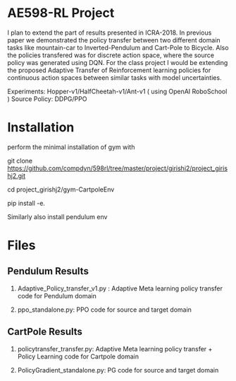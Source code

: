 # AE598-RL Project
I plan to extend the part of results presented in ICRA-2018. In previous paper we demonstrated the policy transfer between two different domain tasks like mountain-car to Inverted-Pendulum and Cart-Pole to Bicycle. Also the policies transfered was for discrete action space, where the source policy was generated using DQN. For the class project I would be extending the proposed  Adaptive Transfer of Reinforcement learning policies for continuous action spaces between similar tasks with model uncertainties.

Experiments: Hopper-v1/HalfCheetah-v1/Ant-v1 ( using OpenAI RoboSchool )
Source Policy: DDPG/PPO


# Installation

perform the minimal installation of gym with 

git clone https://github.com/compdyn/598rl/tree/master/project/girishj2/project_girishj2.git

cd project_girishj2/gym-CartpoleEnv

pip install -e.

Similarly also install pendulum env

# Files

## Pendulum Results

1) Adaptive_Policy_transfer_v1.py : Adaptive Meta learning policy transfer code for Pendulum domain

2) ppo_standalone.py: PPO code for source and target domain

## CartPole Results

1) policytransfer_transfer.py: Adaptive Meta learning policy transfer + Policy Learning code for Cartpole domain

2) PolicyGradient_standalone.py: PG code for source and target domain



